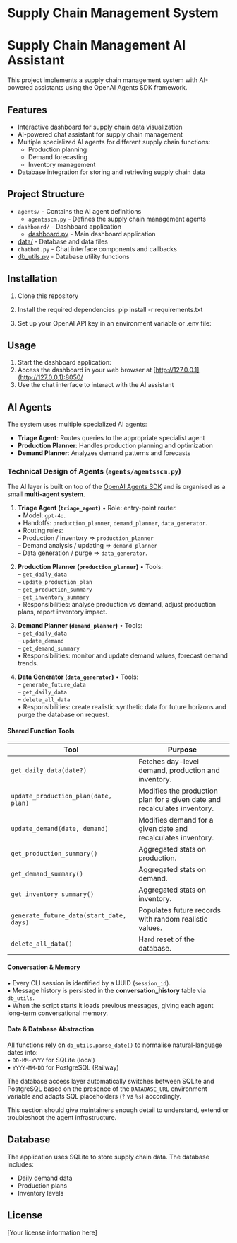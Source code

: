 # Supply Chain Management System

# Supply Chain Management AI Assistant

This project implements a supply chain management system with AI-powered assistants using the OpenAI Agents SDK framework.

## Features

- Interactive dashboard for supply chain data visualization
- AI-powered chat assistant for supply chain management
- Multiple specialized AI agents for different supply chain functions:
  - Production planning
  - Demand forecasting
  - Inventory management
- Database integration for storing and retrieving supply chain data

## Project Structure

- `agents/` - Contains the AI agent definitions
  - `agentsscm.py` - Defines the supply chain management agents
- `dashboard/` - Dashboard application
  - [dashboard.py](cci:7://file:///c:/Users/Jorge/cascade%20projects/AICASE/dashboard/dashboard.py:0:0-0:0) - Main dashboard application
- [data/](cci:1://file:///c:/Users/Jorge/cascade%20projects/AICASE/db_utils.py:19:0-48:20) - Database and data files
- `chatbot.py` - Chat interface components and callbacks
- [db_utils.py](cci:7://file:///c:/Users/Jorge/cascade%20projects/AICASE/db_utils.py:0:0-0:0) - Database utility functions


## Installation

1. Clone this repository
2. Install the required dependencies:
   pip install -r requirements.txt

3. Set up your OpenAI API key in an environment variable or .env file:


## Usage

1. Start the dashboard application:
2. Access the dashboard in your web browser at [http://127.0.0.1](http://127.0.0.1):8050/
3. Use the chat interface to interact with the AI assistant

## AI Agents

The system uses multiple specialized AI agents:

- **Triage Agent**: Routes queries to the appropriate specialist agent
- **Production Planner**: Handles production planning and optimization
- **Demand Planner**: Analyzes demand patterns and forecasts

### Technical Design of Agents (`agents/agentsscm.py`)

The AI layer is built on top of the [OpenAI Agents SDK](https://openai.github.io/openai-agents-python/agents/) and is organised as a small **multi-agent system**.

1. **Triage Agent (`triage_agent`)**
   • Role: entry-point router.  
   • Model: `gpt-4o`.  
   • Handoffs: `production_planner`, `demand_planner`, `data_generator`.  
   • Routing rules:  
     – Production / inventory ⇒ `production_planner`  
     – Demand analysis / updating ⇒ `demand_planner`  
     – Data generation / purge ⇒ `data_generator`.

2. **Production Planner (`production_planner`)**
   • Tools:  
     – `get_daily_data`  
     – `update_production_plan`  
     – `get_production_summary`  
     – `get_inventory_summary`  
   • Responsibilities: analyse production vs demand, adjust production plans, report inventory impact.

3. **Demand Planner (`demand_planner`)**
   • Tools:  
     – `get_daily_data`  
     – `update_demand`  
     – `get_demand_summary`  
   • Responsibilities: monitor and update demand values, forecast demand trends.

4. **Data Generator (`data_generator`)**
   • Tools:  
     – `generate_future_data`  
     – `get_daily_data`  
     – `delete_all_data`  
   • Responsibilities: create realistic synthetic data for future horizons and purge the database on request.

#### Shared Function Tools

| Tool | Purpose |
|------|---------|
| `get_daily_data(date?)` | Fetches day-level demand, production and inventory. |
| `update_production_plan(date, plan)` | Modifies the production plan for a given date and recalculates inventory. |
| `update_demand(date, demand)` | Modifies demand for a given date and recalculates inventory. |
| `get_production_summary()` | Aggregated stats on production. |
| `get_demand_summary()` | Aggregated stats on demand. |
| `get_inventory_summary()` | Aggregated stats on inventory. |
| `generate_future_data(start_date, days)` | Populates future records with random realistic values. |
| `delete_all_data()` | Hard reset of the database. |

#### Conversation & Memory

• Every CLI session is identified by a UUID (`session_id`).  
• Message history is persisted in the **conversation_history** table via `db_utils`.  
• When the script starts it loads previous messages, giving each agent long-term conversational memory.

#### Date & Database Abstraction

All functions rely on `db_utils.parse_date()` to normalise natural-language dates into:  
• `DD-MM-YYYY` for SQLite (local)  
• `YYYY-MM-DD` for PostgreSQL (Railway)

The database access layer automatically switches between SQLite and PostgreSQL based on the presence of the `DATABASE_URL` environment variable and adapts SQL placeholders (`?` vs `%s`) accordingly.

This section should give maintainers enough detail to understand, extend or troubleshoot the agent infrastructure.

## Database

The application uses SQLite to store supply chain data. The database includes:
- Daily demand data
- Production plans
- Inventory levels

## License

[Your license information here]
